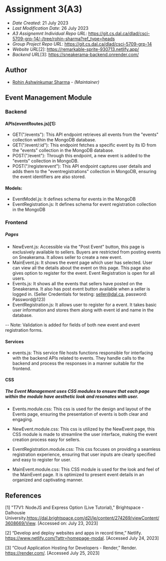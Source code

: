# Assignment 3(A3)

* *Date Created*: 21 July 2023
* *Last Modification Date*: 26 July 2023
* *A3 Assignemnt Individual Repo URL*: https://git.cs.dal.ca/dlad/csci-5709-grp-14/-/tree/rohin-sharma?ref_type=heads
* *Group Project Repo URL*: https://git.cs.dal.ca/dlad/csci-5709-grp-14
* *Website URL*[2]: https://remarkable-sprite-930713.netlify.app/
* *Backend URL*[3]: https://sneakerama-backend.onrender.com/

## Author

* [Rohin Ashwinkumar Sharma](rh851598@dal.ca) - *(Maintainer)*

## Event Management Module
### Backend
#### APIs(eventRoutes.js)[1]:
- GET("/events"): This API endpoint retrieves all events from the "events" collection within the MongoDB database.
- GET("/event/:id"): This endpoint fetches a specific event by its ID from the "events" collection in the MongoDB database.
- POST("/event"): Through this endpoint, a new event is added to the "events" collection in MongoDB.
- POST("/registerevent"): This API endpoint captures user details and adds them to the "eventregistrations" collection in MongoDB, ensuring the event identifiers are also stored.

#### Models:
- EventModel.js: It defines schema for events in the MongoDB
- EventRegistration.js: It defines schema for event registration collection in the MongoDB

### Frontend
##### Pages
- NewEvent.js: Accessible via the "Post Event" button, this page is exclusively available to sellers. Buyers are restricted from posting events on Sneakerama. It allows seller to create a new event.
- MainEvent.js: It shows the event page which user has selected. User can view all the details about the event on this page. This page also gives option to register for the event. Event Registration is open for all users.
- Events.js: It shows all the events that sellers have posted on the Sneakerama. It also has post event button available when a seller is logged in.
(Seller Credentials for testing: seller@dal.ca, password: Password@123)
- EventRegistration.js: It allows user to register for a event. It takes basic user information and stores them along with event id and name in the database.

-- Note: Validation is added for fields of both new event and event registration forms. 

#### Services
- events.js: This service file hosts functions responsible for interfacing with the backend APIs related to events. They handle calls to the backend and process the responses in a manner suitable for the frontend.

#### CSS

##### The Event Management uses CSS modules to ensure that each page within the module have aesthetic look and resonates with user.

- Events.module.css: This css is used for the design and layout of the Events page, ensuring the presentation of events is both clear and engaging.

- NewEvent.module.css: This css is utilized by the NewEvent page, this CSS module is made to streamline the user interface, making the event creation process easy for sellers.

- EventRegistration.module.css: This css focuses on providing a seamless registration experience, ensuring that user inputs are clearly specified and easy to register for user.

- MainEvent.module.css: This CSS module is used for the look and feel of the MainEvent page. It is optimized to present event details in an organized and captivating manner.

## References
[1]  "T7V1: NodeJS and Express Option (Live Tutorial)," Brightspace - Dalhousie University.https://dal.brightspace.com/d2l/le/content/274269/viewContent/3608669/View. [Accessed on: July 23, 2023]

[2]   “Develop and deploy websites and apps in record time,” Netlify. https://www.netlify.com/?attr=homepage-modal. [Accessed July 24, 2023]

[3]   “Cloud Application Hosting for Developers - Render,” Render. https://render.com/. [Accessed July 25, 2023]

‌  
‌
